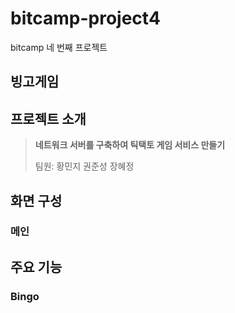 # bitcamp-project4

bitcamp 네 번째 프로젝트

## 빙고게임

## 프로젝트 소개

<blockquote>
    <strong>네트워크 서버를 구축하여 틱택토 게임 서비스 만들기</strong>
    <p>팀원: 황민지 권준성 장혜정</p>
</blockquote>

## 화면 구성

### 메인

## 주요 기능

### Bingo
